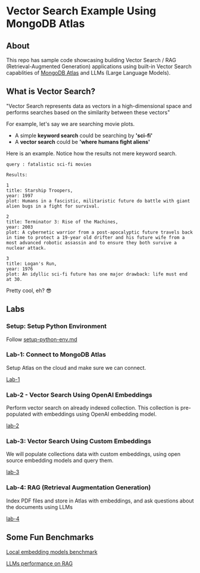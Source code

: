 # Vector Search Example Using MongoDB Atlas

## About

This repo has sample code showcasing  building Vector Search / RAG (Retrieval-Augmented Generation) applications using built-in Vector Search capablities of [MongoDB Atlas](https://www.mongodb.com/atlas) and LLMs (Large Language Models).


## What is Vector Search?

"Vector Search  represents data as vectors in a high-dimensional space and performs searches based on the similarity between these vectors"

For example, let's say we are searching movie plots.

- A simple **keyword search** could be searching by **'sci-fi'**
- A **vector search** could be **'where humans fight aliens'**

Here is an example.  Notice how the results not mere keyword search.

```text
query : fatalistic sci-fi movies
```

```text
Results: 

1
title: Starship Troopers,
year: 1997
plot: Humans in a fascistic, militaristic future do battle with giant alien bugs in a fight for survival.

2
title: Terminator 3: Rise of the Machines,
year: 2003
plot: A cybernetic warrior from a post-apocalyptic future travels back in time to protect a 19-year old drifter and his future wife from a most advanced robotic assassin and to ensure they both survive a nuclear attack.

3
title: Logan's Run,
year: 1976
plot: An idyllic sci-fi future has one major drawback: life must end at 30.
```

Pretty cool, eh? 😎

## Labs

### Setup: Setup Python Environment

Follow [setup-python-env.md](setup-python-env.md)

### Lab-1: Connect to MongoDB Atlas

Setup Atlas on the cloud and make sure we can connect.

[Lab-1](lab-1-atlas-setup/README.md)



### Lab-2 - Vector Search Using OpenAI Embeddings

Perform vector search on already indexed collection.  This collection is pre-populated with embeddings using OpenAI embedding model.

[lab-2](lab-2-vector-search-openai/README.md)


### Lab-3: Vector Search Using Custom Embeddings

We will populate collections data with custom embeddings, using open source embedding models and query them.

[lab-3](lab-3-vector-search-custom/README.md)


### Lab-4: RAG (Retrieval Augmentation Generation)

Index PDF files and store in Atlas with embeddings, and ask questions about the documents using LLMs

[lab-4](lab-4-rag/README.md)

## Some Fun Benchmarks

[Local embedding models benchmark](benchmark-embedding-models.md)

[LLMs performance on RAG](benchmark-LLMs.md)
